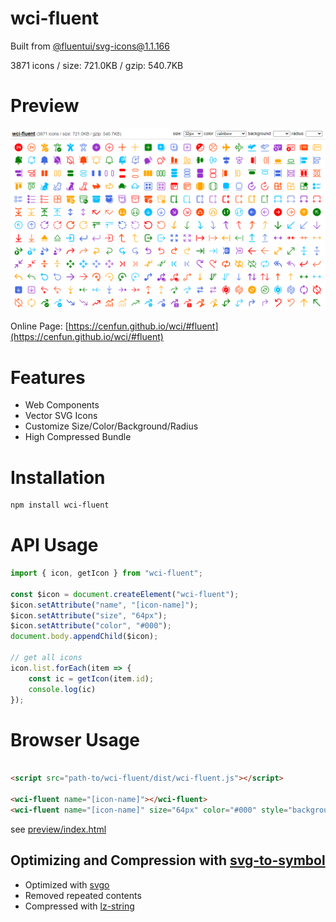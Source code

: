# wci-fluent
Built from [@fluentui/svg-icons@1.1.166](https://github.com/microsoft/fluentui-system-icons)  

3871 icons / size: 721.0KB / gzip: 540.7KB  



# Preview
![screenshot](preview/screenshot.png)

Online Page: [https://cenfun.github.io/wci/#fluent](https://cenfun.github.io/wci/#fluent)

# Features
* Web Components
* Vector SVG Icons 
* Customize Size/Color/Background/Radius
* High Compressed Bundle
# Installation
```sh
npm install wci-fluent
```
# API Usage
```js
import { icon, getIcon } from "wci-fluent";

const $icon = document.createElement("wci-fluent");
$icon.setAttribute("name", "[icon-name]");
$icon.setAttribute("size", "64px");
$icon.setAttribute("color", "#000");
document.body.appendChild($icon);

// get all icons
icon.list.forEach(item => {
    const ic = getIcon(item.id);
    console.log(ic)
});
```
# Browser Usage
```html

<script src="path-to/wci-fluent/dist/wci-fluent.js"></script>

<wci-fluent name="[icon-name]"></wci-fluent>
<wci-fluent name="[icon-name]" size="64px" color="#000" style="background:#f5f5f5;"></wci-fluent>
```
see [preview/index.html](preview/index.html)

## Optimizing and Compression with [svg-to-symbol](https://github.com/cenfun/svg-to-symbol)
* Optimized with [svgo](https://github.com/svg/svgo)
* Removed repeated contents
* Compressed with [lz-string](https://github.com/pieroxy/lz-string)